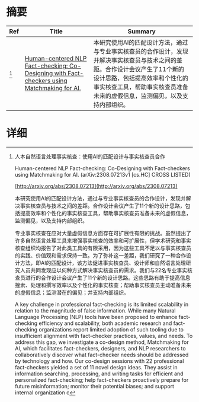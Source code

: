 # 摘要

| Ref | Title | Summary |
| --- | --- | --- |
| [^1] | [Human-centered NLP Fact-checking: Co-Designing with Fact-checkers using Matchmaking for AI.](http://arxiv.org/abs/2308.07213) | 本研究使用AI的匹配设计方法，通过与专业事实核查员的合作设计，发现并解决事实核查员与技术之间的差距。合作设计会议产生了11个新的设计思路，包括提高效率和个性化的事实核查工具，帮助事实核查员准备未来的虚假信息，监测偏见，以及支持内部组织。 |

# 详细

[^1]: 人本自然语言处理事实核查：使用AI的匹配设计与事实核查员合作

    Human-centered NLP Fact-checking: Co-Designing with Fact-checkers using Matchmaking for AI. (arXiv:2308.07213v1 [cs.HC] CROSS LISTED)

    [http://arxiv.org/abs/2308.07213](http://arxiv.org/abs/2308.07213)

    本研究使用AI的匹配设计方法，通过与专业事实核查员的合作设计，发现并解决事实核查员与技术之间的差距。合作设计会议产生了11个新的设计思路，包括提高效率和个性化的事实核查工具，帮助事实核查员准备未来的虚假信息，监测偏见，以及支持内部组织。

    

    专业事实核查在应对大量虚假信息方面存在可扩展性有限的挑战。虽然提出了许多自然语言处理工具来增强事实核查的效率和可扩展性，但学术研究和事实核查组织均报告了对此类工具的有限采用，因为这些工具不足以与事实核查员的实践、价值观和需求保持一致。为了弥补这一差距，我们研究了一种合作设计方法，即AI的匹配设计，该方法促进事实核查员、设计师和自然语言处理研究人员共同发现应以何种方式解决事实核查员的需求。我们与22名专业事实核查员进行的合作设计会议产生了11个新的设计思路。这些思路有助于提高信息搜索、处理和撰写效率以及个性化的事实核查；帮助事实核查员主动准备未来的虚假信息；监测潜在的偏见；并支持内部组织。

    A key challenge in professional fact-checking is its limited scalability in relation to the magnitude of false information. While many Natural Language Processing (NLP) tools have been proposed to enhance fact-checking efficiency and scalability, both academic research and fact-checking organizations report limited adoption of such tooling due to insufficient alignment with fact-checker practices, values, and needs. To address this gap, we investigate a co-design method, Matchmaking for AI, which facilitates fact-checkers, designers, and NLP researchers to collaboratively discover what fact-checker needs should be addressed by technology and how. Our co-design sessions with 22 professional fact-checkers yielded a set of 11 novel design ideas. They assist in information searching, processing, and writing tasks for efficient and personalized fact-checking; help fact-checkers proactively prepare for future misinformation; monitor their potential biases; and support internal organization c
    

